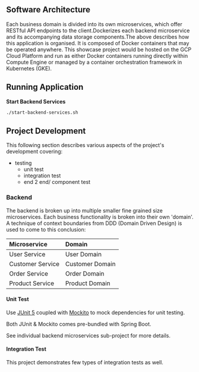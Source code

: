 
## Software Architecture

Each business domain is divided into its own microservices, which offer RESTful API endpoints to the client.Dockerizes each backend microservice and its accompanying data storage components.The above describes how this application is organised. It is composed of Docker containers that may be operated anywhere.
This showcase project would be hosted on the GCP Cloud Platform and run as either Docker containers running directly within Compute Engine or managed by a container orchestration framework in Kubernetes (GKE).


## Running Application



__Start Backend Services__
```bash
./start-backend-services.sh
```



## Project Development
This following section describes various aspects of the project's development covering:

- testing
  - unit test
  - integration test
  - end 2 end/ component test

  

### Backend

The backend is broken up into multiple smaller fine grained size microservices.
Each business functionality is broken into their own 'domain'. A technique of context boundaries from DDD (Domain Driven Design) is used to come to this conclusion:

| Microservice     | Domain             |
|:-----------------|:-------------------|
| User Service     | User Domain        | 
| Customer Service | Customer Domain    | 
| Order Service    | Order Domain       | 
| Product Service  | Product Domain     | 

#### Unit Test

Use [JUnit 5](https://junit.org/junit5/) coupled with [Mockito](https://site.mockito.org/) to mock dependencies for unit testing.

Both JUnit & Mockito comes pre-bundled with Spring Boot.

See individual backend microservices sub-project for more details.

#### Integration Test

This project demonstrates few types of integration tests as well.

